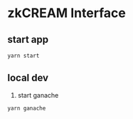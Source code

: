 # zkCREAM Interface

## start app

```bash
yarn start
```

## local dev

1. start ganache
```bash
yarn ganache
```